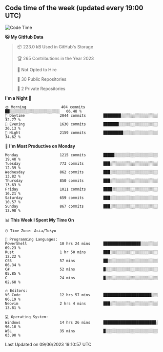 ## Code time of the week (updated every 19:00 UTC)

<!--START_SECTION:waka-->
![Code Time](http://img.shields.io/badge/Code%20Time-1%2C876%20hrs%2034%20mins-blue)

**🐱 My GitHub Data** 

> 📦 223.0 kB Used in GitHub's Storage 
 > 
> 🏆 265 Contributions in the Year 2023
 > 
> 🚫 Not Opted to Hire
 > 
> 📜 30 Public Repositories 
 > 
> 🔑 2 Private Repositories 
 > 
**I'm a Night 🦉** 

```text
🌞 Morning                404 commits         ██░░░░░░░░░░░░░░░░░░░░░░░   06.48 % 
🌆 Daytime                2044 commits        ████████░░░░░░░░░░░░░░░░░   32.77 % 
🌃 Evening                1630 commits        ███████░░░░░░░░░░░░░░░░░░   26.13 % 
🌙 Night                  2159 commits        █████████░░░░░░░░░░░░░░░░   34.62 % 
```
📅 **I'm Most Productive on Monday** 

```text
Monday                   1215 commits        █████░░░░░░░░░░░░░░░░░░░░   19.48 % 
Tuesday                  773 commits         ███░░░░░░░░░░░░░░░░░░░░░░   12.39 % 
Wednesday                862 commits         ███░░░░░░░░░░░░░░░░░░░░░░   13.82 % 
Thursday                 850 commits         ███░░░░░░░░░░░░░░░░░░░░░░   13.63 % 
Friday                   1011 commits        ████░░░░░░░░░░░░░░░░░░░░░   16.21 % 
Saturday                 659 commits         ███░░░░░░░░░░░░░░░░░░░░░░   10.57 % 
Sunday                   867 commits         ███░░░░░░░░░░░░░░░░░░░░░░   13.90 % 
```


📊 **This Week I Spent My Time On** 

```text
🕑︎ Time Zone: Asia/Tokyo

💬 Programming Languages: 
PowerShell               10 hrs 24 mins      █████████████████░░░░░░░░   69.23 % 
Rust                     1 hr 50 mins        ███░░░░░░░░░░░░░░░░░░░░░░   12.22 % 
CSS                      57 mins             ██░░░░░░░░░░░░░░░░░░░░░░░   06.34 % 
C#                       52 mins             █░░░░░░░░░░░░░░░░░░░░░░░░   05.85 % 
C                        24 mins             █░░░░░░░░░░░░░░░░░░░░░░░░   02.68 % 

🔥 Editors: 
VS Code                  12 hrs 57 mins      ██████████████████████░░░   86.19 % 
Neovim                   2 hrs 4 mins        ███░░░░░░░░░░░░░░░░░░░░░░   13.81 % 

💻 Operating System: 
Windows                  14 hrs 26 mins      ████████████████████████░   96.10 % 
WSL                      35 mins             █░░░░░░░░░░░░░░░░░░░░░░░░   03.90 % 
```


 Last Updated on 09/06/2023 19:10:57 UTC
<!--END_SECTION:waka-->